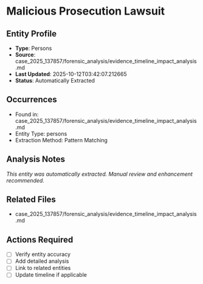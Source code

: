 # Malicious Prosecution Lawsuit

## Entity Profile
- **Type**: Persons
- **Source**: case_2025_137857/forensic_analysis/evidence_timeline_impact_analysis.md
- **Last Updated**: 2025-10-12T03:42:07.212665
- **Status**: Automatically Extracted

## Occurrences
- Found in: case_2025_137857/forensic_analysis/evidence_timeline_impact_analysis.md
- Entity Type: persons
- Extraction Method: Pattern Matching

## Analysis Notes
*This entity was automatically extracted. Manual review and enhancement recommended.*

## Related Files
- case_2025_137857/forensic_analysis/evidence_timeline_impact_analysis.md

## Actions Required
- [ ] Verify entity accuracy
- [ ] Add detailed analysis
- [ ] Link to related entities
- [ ] Update timeline if applicable
